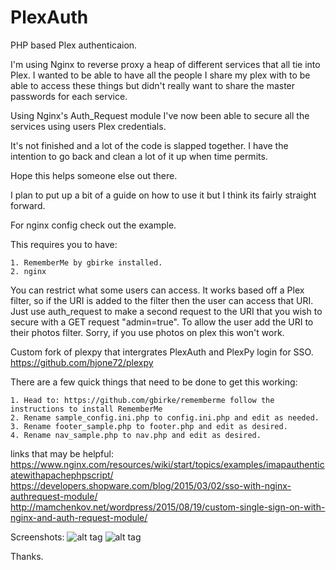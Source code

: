 # PlexAuth
PHP based Plex authenticaion.

I'm using Nginx to reverse proxy a heap of different services that all tie into Plex.
I wanted to be able to have all the people I share my plex with to be able to access these things but didn't really want to share the master passwords for each service.

Using Nginx's Auth_Request module I've now been able to secure all the services using users Plex credentials.

It's not finished and a lot of the code is slapped together. I have the intention to go back and clean a lot of it up when time permits.

Hope this helps someone else out there.

I plan to put up a bit of a guide on how to use it but I think its fairly straight forward.

For nginx config check out the example.

This requires you to have:

	1. RememberMe by gbirke installed.
	2. nginx

You can restrict what some users can access. It works based off a Plex filter, so if the URI is added to the filter then the user can access that URI. Just use auth_request to make a second request to the URI that you wish to secure with a GET request "admin=true". To allow the user add the URI to their photos filter. Sorry, if you use photos on plex this won't work.

Custom fork of plexpy that intergrates PlexAuth and PlexPy login for SSO. https://github.com/hjone72/plexpy

There are a few quick things that need to be done to get this working:

	1. Head to: https://github.com/gbirke/rememberme follow the instructions to install RememberMe
	2. Rename sample_config.ini.php to config.ini.php and edit as needed.
	3. Rename footer_sample.php to footer.php and edit as desired.
	4. Rename nav_sample.php to nav.php and edit as desired.
	
links that may be helpful:
https://www.nginx.com/resources/wiki/start/topics/examples/imapauthenticatewithapachephpscript/
https://developers.shopware.com/blog/2015/03/02/sso-with-nginx-authrequest-module/
http://mamchenkov.net/wordpress/2015/08/19/custom-single-sign-on-with-nginx-and-auth-request-module/



Screenshots:
![alt tag](https://raw.githubusercontent.com/hjone72/PlexAuth/master/screenshots/sign-in.JPG)
![alt tag](https://raw.githubusercontent.com/hjone72/PlexAuth/master/screenshots/signed-in.JPG)

Thanks.
